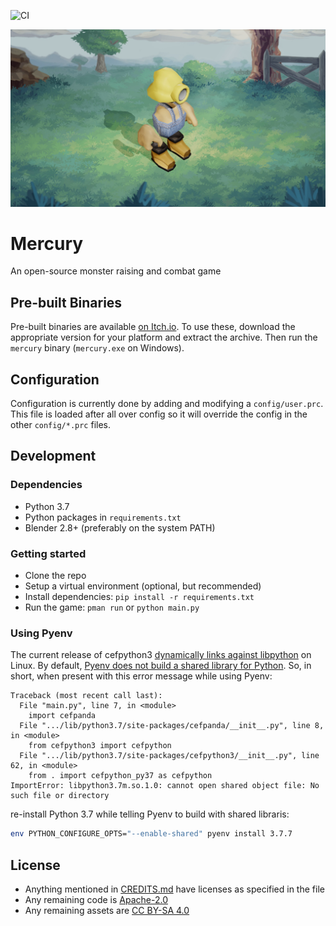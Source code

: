 ![CI](https://github.com/Kupoman/prototype-mercury/workflows/CI/badge.svg)

![screenshot](images/screenshot.png)

# Mercury

An open-source monster raising and combat game

## Pre-built Binaries

Pre-built binaries are available [on Itch.io](https://mogurijin.itch.io/mercury).
To use these, download the appropriate version for your platform and extract the archive.
Then run the `mercury` binary (`mercury.exe` on Windows).

## Configuration

Configuration is currently done by adding and modifying a `config/user.prc`.
This file is loaded after all over config so it will override the config in the other `config/*.prc` files.

## Development

### Dependencies

* Python 3.7
* Python packages in `requirements.txt`
* Blender 2.8+ (preferably on the system PATH)

### Getting started

* Clone the repo
* Setup a virtual environment (optional, but recommended)
* Install dependencies: `pip install -r requirements.txt`
* Run the game: `pman run` or `python main.py`

### Using Pyenv

The current release of cefpython3 [dynamically links against libpython](https://github.com/cztomczak/cefpython/issues/554) on Linux. By default, [Pyenv does not build a shared library for Python](https://github.com/pyenv/pyenv/issues/65). So, in short, when present with this error message while using Pyenv:

```
Traceback (most recent call last):
  File "main.py", line 7, in <module>
    import cefpanda
  File ".../lib/python3.7/site-packages/cefpanda/__init__.py", line 8, in <module>
    from cefpython3 import cefpython
  File ".../lib/python3.7/site-packages/cefpython3/__init__.py", line 62, in <module>
    from . import cefpython_py37 as cefpython
ImportError: libpython3.7m.so.1.0: cannot open shared object file: No such file or directory
```
re-install Python 3.7 while telling Pyenv to build with shared libraris:
```bash
env PYTHON_CONFIGURE_OPTS="--enable-shared" pyenv install 3.7.7
```

## License

* Anything mentioned in [CREDITS.md](CREDITS.md) have licenses as specified in the file
* Any remaining code is [Apache-2.0](https://choosealicense.com/licenses/apache-2.0/)
* Any remaining assets are [CC BY-SA 4.0](https://creativecommons.org/licenses/by-sa/4.0/)
